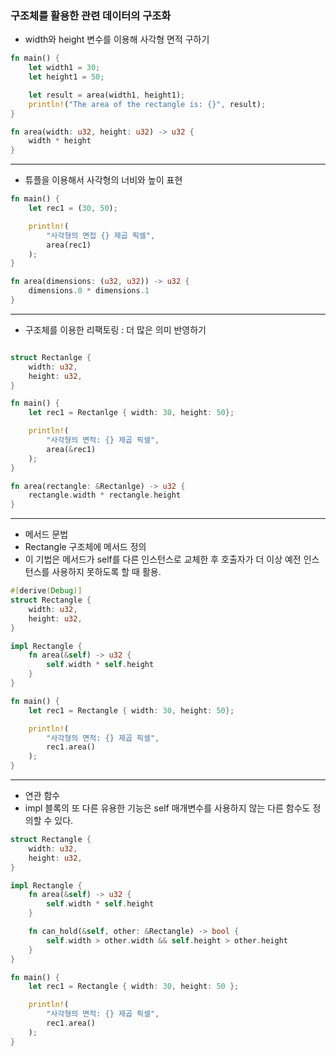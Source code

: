###  **구조체를 활용한 관련 데이터의 구조화** 

 * width와 height 변수를 이용해 사각형 면적 구하기
```rust
fn main() {
    let width1 = 30;
    let height1 = 50;

    let result = area(width1, height1);
    println!("The area of the rectangle is: {}", result);
}

fn area(width: u32, height: u32) -> u32 {
    width * height
}
```

---

*  튜플을 이용해서 사각형의 너비와 높이 표현
```rust
fn main() {
    let rec1 = (30, 50);

    println!(
        "사각형의 면접 {} 제곱 픽셀",
        area(rec1)
    );
}

fn area(dimensions: (u32, u32)) -> u32 {
    dimensions.0 * dimensions.1
}
```
---

* 구조체를 이용한 리팩토링 : 더 많은 의미 반영하기
```rust

struct Rectanlge {
    width: u32,
    height: u32,
}

fn main() {
    let rec1 = Rectanlge { width: 30, height: 50};

    println!(
        "사각형의 면적: {} 제곱 픽셀",
        area(&rec1)
    );
}

fn area(rectangle: &Rectanlge) -> u32 {
    rectangle.width * rectangle.height
}
```

---

* 메서드 문법
* Rectangle 구조체에 메서드 정의
* 이 기법은 메서드가 self를 다른 인스턴스로 교체한 후 호출자가 더 이상 예전 인스턴스를 사용하지 못하도록 할 때 활용.

```rust
#[derive(Debug)]
struct Rectangle {
    width: u32,
    height: u32,
}

impl Rectangle {
    fn area(&self) -> u32 {
        self.width * self.height
    }
}

fn main() {
    let rec1 = Rectangle { width: 30, height: 50};

    println!(
        "사각형의 면적: {} 제곱 픽셀",
        rec1.area()
    );
}
```
---

* 연관 함수
* impl 블록의 또 다른 유용한 기능은 self 매개변수를 사용하지 않는 다른 함수도 정의할 수 있다.
```rust
struct Rectangle {
    width: u32,
    height: u32,
}

impl Rectangle {
    fn area(&self) -> u32 {
        self.width * self.height
    }

    fn can_hold(&self, other: &Rectangle) -> bool {
        self.width > other.width && self.height > other.height
    }
}

fn main() {
    let rec1 = Rectangle { width: 30, height: 50 };

    println!(
        "사각형의 면적: {} 제곱 픽셀",
        rec1.area()
    );
}

```
